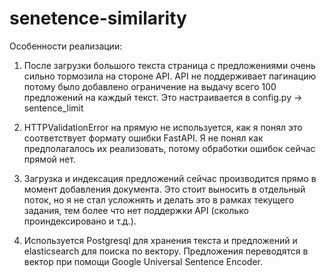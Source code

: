 # senetence-similarity

Особенности реализации:

1. После загрузки большого текста страница с предложениями очень сильно тормозила на стороне API.
   API не поддерживает пагинацию потому было добавлено ограничение на выдачу всего 100 предложений на каждый текст.
   Это настраивается в config.py -> sentence_limit 
   
2. HTTPValidationError на прямую не используется, как я понял это соответствует формату ошибки FastAPI.
   Я не понял как предполагалось их реализовать, потому обработки ошибок сейчас прямой нет.

3. Загрузка и индексация предложений сейчас производится прямо в момент добавления документа.
   Это стоит выносить в отдельный поток, но я не стал усложнять и делать это в рамках текущего задания, 
   тем более что нет поддержки API (сколько проиндексировано и т.д.).

4. Используется Postgresql для хранения текста и предложений и elasticsearch для поиска по вектору.
   Предложения переводятся в вектор при помощи Google Universal Sentence Encoder.